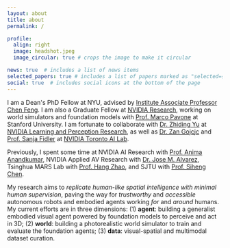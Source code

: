 ```yaml
---
layout: about
title: about
permalink: /

profile:
  align: right
  image: headshot.jpeg
  image_circular: true # crops the image to make it circular

news: true  # includes a list of news items
selected_papers: true # includes a list of papers marked as "selected={true}"
social: true  # includes social icons at the bottom of the page
---
```


I am a Dean's PhD Fellow at NYU, advised by <a href='https://scholar.google.com/citations?user=YeG8ZM0AAAAJ&hl=en'>Institute Associate Professor Chen Feng</a>. I am also a Graduate Fellow at <a href='https://research.nvidia.com/labs/avg/'>NVIDIA Research</a>, working on world simulators and foundation models with <a href='https://scholar.google.com/citations?user=RhOpyXcAAAAJ&hl=en'>Prof. Marco Pavone</a> at Stanford University. I am fortunate to collaborate with <a href='https://scholar.google.com/citations?hl=en&user=1VI_oYUAAAAJ'>Dr. Zhiding Yu</a> at <a href='https://research.nvidia.com/labs/lpr/'>NVIDIA Learning and Perception Research</a>, as well as <a href='https://scholar.google.com/citations?user=8KsqL4gAAAAJ&hl=en'>Dr. Zan Gojcjc</a> and <a href='https://scholar.google.com/citations?hl=en&user=CUlqK5EAAAAJ'>Prof. Sanja Fidler</a> at <a href='https://research.nvidia.com/labs/toronto-ai/'>NVIDIA Toronto AI Lab</a>.

Previously, I spent some time at NVIDIA AI Research with <a href='https://scholar.google.com/citations?user=bEcLezcAAAAJ&hl=en'>Prof. Anima Anandkumar</a>, NVIDIA Applied AV Research with <a href='https://scholar.google.com/citations?user=Oyx-_UIAAAAJ&hl=en'>Dr. Jose M. Alvarez</a>, Tsinghua MARS Lab with <a href='https://scholar.google.com/citations?user=DmahiOYAAAAJ&hl=en'>Prof. Hang Zhao</a>, and SJTU with <a href='https://scholar.google.com/citations?user=W_Q33RMAAAAJ&hl=en'>Prof. Siheng Chen</a>.

My research aims to *replicate human-like spatial intelligence with minimal human supervision*, paving the way for *trustworthy* and *accessible* autonomous robots and embodied agents working *for* and *around* humans. My current efforts are in three dimensions: (1) **agent**: building a generalist embodied visual agent powered by foundation models to perceive and act in 3D; (2) **world**: building a photorealistic world simulator to train and evaluate the foundation agents; (3) **data**: visual-spatial and multimodal dataset curation. 
